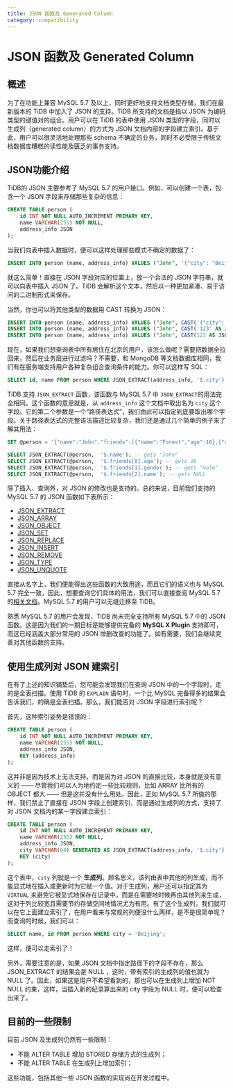 ```yaml
---
title: JSON 函数及 Generated Column
category: compatibility
---
```


# JSON 函数及 Generated Column

## 概述

为了在功能上兼容 MySQL 5.7 及以上，同时更好地支持文档类型存储，我们在最新版本的 TiDB 中加入了 JSON 的支持。TiDB 所支持的文档是指以 JSON 为编码类型的键值对的组合。用户可以在 TiDB 的表中使用 JSON 类型的字段，同时以生成列（generated column）的方式为 JSON 文档内部的字段建立索引。基于此，用户可以很灵活地处理那些 schema 不确定的业务，同时不必受限于传统文档数据库糟糕的读性能及匮乏的事务支持。

## JSON功能介绍

TiDB的 JSON 主要参考了 MySQL 5.7 的用户接口。例如，可以创建一个表，包含一个 JSON 字段来存储那些复杂的信息：

```sql
CREATE TABLE person (
    id INT NOT NULL AUTO_INCREMENT PRIMARY KEY,
    name VARCHAR(255) NOT NULL,
    address_info JSON
);
```

当我们向表中插入数据时，便可以这样处理那些模式不确定的数据了：

```sql
INSERT INTO person (name, address_info) VALUES ("John", '{"city": "Beijing"}');
```

就这么简单！直接在 JSON 字段对应的位置上，放一个合法的 JSON 字符串，就可以向表中插入 JSON 了。TiDB 会解析这个文本，然后以一种更加紧凑、易于访问的二进制形式来保存。

当然，你也可以将其他类型的数据用 CAST 转换为 JSON：

```sql
INSERT INTO person (name, address_info) VALUES ("John", CAST('{"city": "Beijing"}' AS JSON));
INSERT INTO person (name, address_info) VALUES ("John", CAST('123' AS JSON));
INSERT INTO person (name, address_info) VALUES ("John", CAST(123 AS JSON));
```

现在，如果我们想查询表中所有居住在北京的用户，该怎么做呢？需要把数据全拉回来，然后在业务层进行过滤吗？不需要，和 MongoDB 等文档数据库相同，我们有在服务端支持用户各种复杂组合查询条件的能力。你可以这样写 SQL：

```sql
SELECT id, name FROM person WHERE JSON_EXTRACT(address_info, '$.city') = 'Beijing');
```

TiDB 支持 `JSON_EXTRACT` 函数，该函数与 MySQL 5.7 中 `JSON_EXTRACT`的用法完全相同。这个函数的意思就是，从 `address_info` 这个文档中取出名为 `city` 这个字段。它的第二个参数是一个“路径表达式”，我们由此可以指定到底要取出哪个字段。关于路径表达式的完整语法描述比较复杂，我们还是通过几个简单的例子来了解其用法：

```sql
SET @person = '{"name":"John","friends":[{"name":"Forest","age":16},{"name":"Zhang San","gender":"male"}]}';

SELECT JSON_EXTRACT(@person,  '$.name'); -- gets "John"
SELECT JSON_EXTRACT(@person,  '$.friends[0].age'); -- gets 16
SELECT JSON_EXTRACT(@person,  '$.friends[1].gender'); -- gets "male"
SELECT JSON_EXTRACT(@person,  '$.friends[2].name'); -- gets NULL
```

除了插入、查询外，对 JSON 的修改也是支持的。总的来说，目前我们支持的 MySQL 5.7 的 JSON 函数如下表所示：

* [JSON_EXTRACT](https://dev.mysql.com/doc/refman/5.7/en/json-search-functions.html#function_json-extract)
* [JSON_ARRAY](https://dev.mysql.com/doc/refman/5.7/en/json-creation-functions.html#function_json-array)
* [JSON_OBJECT](https://dev.mysql.com/doc/refman/5.7/en/json-creation-functions.html#function_json-object)
* [JSON_SET](https://dev.mysql.com/doc/refman/5.7/en/json-modification-functions.html#function_json-set)
* [JSON_REPLACE](https://dev.mysql.com/doc/refman/5.7/en/json-modification-functions.html#function_json-replace)
* [JSON_INSERT](https://dev.mysql.com/doc/refman/5.7/en/json-modification-functions.html#function_json-insert)
* [JSON_REMOVE](https://dev.mysql.com/doc/refman/5.7/en/json-modification-functions.html#function_json-remove)
* [JSON_TYPE](https://dev.mysql.com/doc/refman/5.7/en/json-attribute-functions.html#function_json-type)
* [JSON_UNQUOTE](https://dev.mysql.com/doc/refman/5.7/en/json-modification-functions.html#function_json-unquote)

直接从名字上，我们便能得出这些函数的大致用途，而且它们的语义也与 MySQL 5.7 完全一致，因此，想要查询它们具体的用法，我们可以直接查阅 MySQL 5.7 的[相关文档](https://dev.mysql.com/doc/refman/5.7/en/json-functions.html)。MySQL 5.7 的用户可以无缝迁移至 TiDB。

熟悉 MySQL 5.7 的用户会发现，TiDB 尚未完全支持所有 MySQL 5.7 中的 JSON 函数。这是因为我们的一期目标是能够提供完备的 **MySQL X Plugin** 支持即可，而这已经涵盖大部分常用的 JSON 增删改查的功能了。如有需要，我们会继续完善对其他函数的支持。

## 使用生成列对 JSON 建索引

在有了上述的知识铺垫后，您可能会发现我们在查询 JSON 中的一个字段时，走的是全表扫描。使用 TiDB 的 `EXPLAIN` 语句时，一个比 MySQL 完备得多的结果会告诉我们，的确是全表扫描。那么，我们能否对 JSON 字段进行索引呢？

首先，这种索引姿势是错误的：

```sql
CREATE TABLE person (
    id INT NOT NULL AUTO_INCREMENT PRIMARY KEY,
    name VARCHAR(255) NOT NULL,
    address_info JSON,
    KEY (address_info)
);
```

这并非是因为技术上无法支持，而是因为对 JSON 的直接比较，本身就是没有意义的 —— 尽管我们可以人为地约定一些比较规则，比如 ARRAY 比所有的 OBJECT 都大 —— 但是这并没有什么用处。因此，正如 MySQL 5.7 所做的那样，我们禁止了直接在 JSON 字段上创建索引，而是通过生成列的方式，支持了对 JSON 文档内的某一字段建立索引：

```sql
CREATE TABLE person (
    id INT NOT NULL AUTO_INCREMENT PRIMARY KEY,
    name VARCHAR(255) NOT NULL,
    address_info JSON,
    city VARCHAR(64) GENERATED AS JSON_EXTRACT(address_info, '$.city') VIRTUAL,
    KEY (city)
);
```

这个表中，`city` 列就是一个 **生成列**。顾名思义，该列由表中其他的列生成，而不能显式地在插入或更新时为它赋一个值。对于生成列，用户还可以指定其为 ``VIRTUAL`` 来避免它被显式地保存在记录中，而是在需要地时候再由其他列来生成，这对于列比较宽且需要节约存储空间地情况尤为有用。有了这个生成列，我们就可以在它上面建立索引了，在用户看来与常规的列便没什么两样，是不是很简单呢？而查询的时候，我们可以：

```sql
SELECT name, id FROM person WHERE city = 'Beijing';
```

这样，便可以走索引了！

另外，需要注意的是，如果 JSON 文档中指定路径下的字段不存在，那么 JSON_EXTRACT 的结果会是 NULL ，这时，带有索引的生成列的值也就为 NULL 了。因此，如果这是用户不希望看到的，那也可以在生成列上增加 NOT NULL 约束，这样，当插入新的纪录算出来的 city 字段为 NULL 时，便可以检查出来了。

## 目前的一些限制

目前 JSON 及生成列仍然有一些限制：

* 不能 ALTER TABLE 增加 STORED 存储方式的生成列；
* 不能 ALTER TABLE 在生成列上增加索引；

这些功能，包括其他一些 JSON 函数的实现尚在开发过程中。
